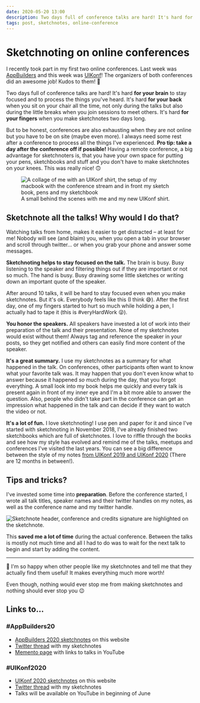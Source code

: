 ```yaml
---
date: 2020-05-20 13:00
description: Two days full of conference talks are hard! It's hard for your brain to stay focused and to process the things you've heard.  It's hard for your back when you sit on your chair all the time, not only during the talks but also during the little breaks when you join sessions to meet others. It's hard for your fingers when you make sketchnotes two days long.
tags: post, sketchnotes, online-conference
---
```


# Sketchnoting on online conferences

I recently took part in my first two online conferences. Last week was [AppBuilders](https://appbuilders.ch/) and this week was [UIKonf](https://uikonf.com/)! The organizers of both conferences did an awesome job! Kudos to them! 👏

Two days full of conference talks are hard! It's hard **for your brain** to stay focused and to process the things you've heard.  It's hard **for your back** when you sit on your chair all the time, not only during the talks but also during the little breaks when you join sessions to meet others. It's hard **for your fingers** when you make sketchnotes two days long.

But to be honest, conferences are also exhausting when they are not online but you have to be on site (maybe even more). I always need some rest after a conference to process all the things I've experienced. **Pro tip: take a day after the conference off if possible!** Having a remote conference, a big advantage for sketchnoters is, that you have your own space for putting your pens, sketchbooks and stuff and you don't have to make sketchnotes on your knees. This was really nice! 🙃

<figure style="max-width:500px">
    <img src="../../images/sketchnotes-on-online-conferences/behind-the-scenes.jpg" alt="A collage of me with an UIKonf shirt, the setup of my macbook with the conference stream and in front my sketch book, pens and my sketchbook" />
    <figcaption>A small behind the scenes with me and my new UIKonf shirt.</figcaption>
</figure>

## Sketchnote all the talks! Why would I do that?

Watching talks from home, makes it easier to get distracted – at least for me! Nobody will see (and blaim) you, when you open a tab in your browser and scroll through twitter... or when you grab your phone and answer some messages.

**Sketchnoting helps to stay focused on the talk.** The brain is busy. Busy listening to the speaker and filtering things out if they are important or not so much. The hand is busy. Busy drawing some little sketches or writing down an important quote of the speaker.

After around 10 talks, it will be hard to stay focused even when you make sketchnotes. But it's ok. Everybody feels like this (I think 😅). After the first day, one of my fingers started to hurt so much while holding a pen, I actually had to tape it (this is #veryHardWork 😜).

**You honor the speakers.** All speakers have invested a lot of work into their preparation of the talk and their presentation. None of my sketchnotes would exist without them! Always tag and reference the speaker in your posts, so they get notified and others can easily find more content of the speaker.

**It's a great summary.** I use my sketchnotes as a summary for what happened in the talk. On conferences, other participants often want to know what your favorite talk was. It may happen that you don't even know what to answer because it happened _so much_ during the day, that you forgot everything. A small look into my book helps me quickly and every talk is present again in front of my inner eye and I'm a bit more able to answer the question. Also, people who didn't take part in the conference can get an impression what happened in the talk and can decide if they want to watch the video or not.

**It's a lot of fun.** I love sketchnoting! I use pen and paper for it and since I've started with sketchnoting in November 2018, I've already finished two sketchbooks which are full of sketchnotes. I love to riffle through the books and see how my style has evolved and remind me of the talks, meetups and conferences I've visited the last years. You can see a big difference between the style of my notes [from UIKonf 2019 and UIKonf 2020](/tags/uikonf/) (There are 12 months in between!).

## Tips and tricks?

I've invested some time into **preparation**. Before the conference started, I wrote all talk titles, speaker names and their twitter handles on my notes, as well as the conference name and my twitter handle.

<img src="../../images/sketchnotes-on-online-conferences/sketchnote-preparation.jpg" alt="Sketchnote header, conference and credits signature are highlighted on the sketchnote." />

This **saved me a lot of time** during the actual conference. Between the talks is mostly not much time and all I had to do was to wait for the next talk to begin and start by adding the content.

---

🤩 I'm so happy when other people like my sketchnotes and tell me that they actually find them useful! It makes everything much more worth!

Even though, nothing would ever stop me from making sketchnotes and nothing should ever stop you 😉

## Links to...

### #AppBuilders20

- [AppBuilders 2020 sketchnotes](/tags/appbuilders20/) on this website
- [Twitter thread](https://twitter.com/felibe444/status/1259807545364971520?s=20) with my sketchnotes
- [Memento page](https://2020.appbuilders.ch/memento) with links to talks in YouTube

### #UIKonf2020

- [UIKonf 2020 sketchnotes](/tags/uikonf20/) on this website
- [Twitter thread](https://twitter.com/felibe444/status/1262396003413643269?s=20) with my sketchnotes
- Talks will be available on YouTube in beginning of June
